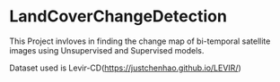# LandCoverChangeDetection

This Project invloves in finding the change map of bi-temporal satellite images using Unsupervised and Supervised models.

Dataset used is Levir-CD(https://justchenhao.github.io/LEVIR/)
